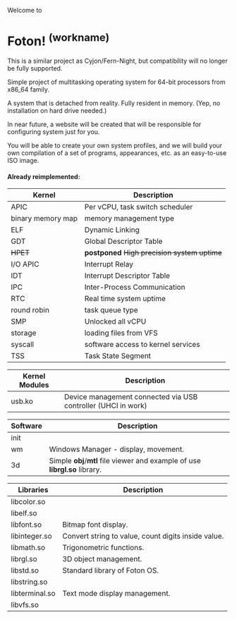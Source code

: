 Welcome to

# Foton! <sup>(workname)</sup>

This is a similar project as Cyjon/Fern-Night, but compatibility will no longer be fully supported.

Simple project of multitasking operating system for 64-bit processors from x86_64 family.

A system that is detached from reality. Fully resident in memory. (Yep, no installation on hard drive needed.)

In near future, a website will be created that will be responsible for configuring system just for you.

You will be able to create your own system profiles, and we will build your own compilation of a set of programs, appearances, etc. as an easy-to-use ISO image.

#### Already reimplemented:

|Kernel|Description|
|-|-|
|APIC|Per vCPU, task switch scheduler|
|binary memory map|memory management type|
|ELF|Dynamic Linking|
|GDT|Global Descriptor Table|
|~~HPET~~|**postponed** ~~High precision system uptime~~|
|I/O APIC|Interrupt Relay|
|IDT|Interrupt Descriptor Table|
|IPC|Inter-Process Communication|
|RTC|Real time system uptime|
|round robin|task queue type|
|SMP|Unlocked all vCPU|
|storage|loading files from VFS|
|syscall|software access to kernel services|
|TSS|Task State Segment|

|Kernel Modules|Description|
|-|-|
|usb.ko|Device management connected via USB controller (UHCI in work)|

|Software|Description|
|-|-|
|init||
|wm|Windows Manager - display, movement.|
|3d| Simple **obj**/**mtl** file viewer and example of use **librgl.so** library. |

|Libraries|Description|
|-|-|
|libcolor.so||
|libelf.so||
|libfont.so|Bitmap font display.|
|libinteger.so|Convert string to value, count digits inside value.|
|libmath.so|Trigonometric functions.|
|librgl.so|3D object management.|
|libstd.so|Standard library of Foton OS.|
|libstring.so||
|libterminal.so|Text mode display management.|
|libvfs.so||
